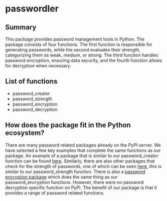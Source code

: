 # passwordler
## Summary
This package provides password management tools in Python. The package consists of four functions. The first function is responsible for generating passwords, while the second evaluates their strength, categorizing them as weak, medium, or strong. The third function handles password encryption, ensuring data security, and the fourth function allows for decryption when necessary. 

## List of functions
- password_creator
- password_strength
- password_encryption
- password_decryption

## How does the package fit in the Python ecosystem?
There are many password related packages already on the PyPI server. We have selected a few key examples that complete the same functions as our package. An example of a package that is similar to our password_creator function can be found [here](https://pypi.org/project/easy-password-generator/). Similarly, there are also other packages that check for the strength of passwords, one of which can be seen [here](https://pypi.org/project/password-strength/), this is similar to our password_strength function. There is also a [password encryption package](https://pypi.org/project/password/) which does the same thing as our password_encryption functions. However, there were no password decryption specific function on PyPI. The benefit of our package is that it provides a range of password related functions. 